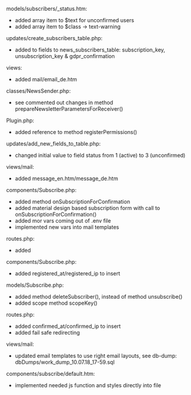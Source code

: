 models/subscribers/_status.htm:
- added array item to $text for unconfirmed users
- added array item to $class -> text-warning

updates/create_subscribers_table.php:
- added to fields to news_subscribers_table: subscription_key, unsubscription_key & gdpr_confirmation

views:
- added mail/email_de.htm

classes/NewsSender.php:
- see commented out changes in method prepareNewsletterParametersForReceiver()

Plugin.php:
- added reference to method registerPermissions()

updates/add_new_fields_to_table.php:
- changed initial value to field status from 1 (active) to 3 (unconfirmed)

views/mail:
- added message_en.htm/message_de.htm

components/Subscribe.php:
- added method onSubscriptionForConfirmation
- added material design based subscription form with call to onSubscriptionForConfirmation()
- added mor vars coming out of .env file
- implemented new vars into mail templates

routes.php:
- added

components/Subscribe.php:
- added registered_at/registered_ip to insert

models/Subscribe.php:
- added method deleteSubscriber(), instead of method unsubscribe() 
- added scope method scopeKey()

routes.php:
- added confirmed_at/confirmed_ip to insert
- added fail safe redirecting

views/mail:
- updated email templates to use right email layouts, see db-dump: dbDumps/work_dump_10.07.18_17-59.sql

components/subscribe/default.htm:
- implemented needed js function and styles directly into file 